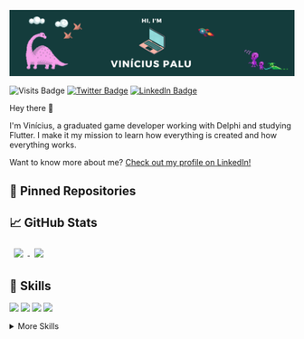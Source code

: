 ![Palups' GitHub Banner](./assets/banner.png)

![Visits Badge](https://badges.pufler.dev/visits/palups/palups)
[![Twitter Badge](https://img.shields.io/badge/Twitter-Profile-informational?style=flat&logo=twitter&logoColor=white&color=1CA2F1)](https://twitter.com/lilpalups)
[![LinkedIn Badge](https://img.shields.io/badge/LinkedIn-Profile-informational?style=flat&logo=linkedin&logoColor=white&color=0D76A8)](https://www.linkedin.com/in/viniciusgpalu/)

Hey there 👋

I'm Vinícius, a graduated game developer working with Delphi and studying Flutter. I make it my mission to learn how everything is created and how everything works.

Want to know more about me? [Check out my profile on LinkedIn!](https://www.linkedin.com/in/viniciusgpalu)

## 📌 Pinned Repositories

## &#x1f4c8; GitHub Stats
<a href="https://github.com/Palups">
  <img align="center" style="margin:0.5rem" src="https://github-readme-stats.vercel.app/api/top-langs/?username=Palups&bg_color=30,0ff1ce,904e95&title_color=fff&text_color=fff)" />
</a>

<a href="https://github.com/Palups">
  <img align="center" style="margin:0.5rem" src="https://github-readme-stats.vercel.app/api?username=Palups&bg_color=30,0ff1ce,904e95&title_color=fff&text_color=fff)" />
</a>

## 💼 Skills
![](https://img.shields.io/badge/Code-Delphi-informational?style=flat&logo=delphi&logoColor=white&color=4AB197)
![](https://img.shields.io/badge/Code-Flutter-informational?style=flat&logo=flutter&logoColor=white&color=4AB197)
![](https://img.shields.io/badge/Code-MySQL-informational?style=flat&logo=MySQL&logoColor=white&color=4AB197)
![](https://img.shields.io/badge/Tools-Unity-informational?style=flat&logo=Unity&logoColor=white&color=4AB197)

<details>
  <summary>More Skills</summary>
  <br>
  
  ![](https://img.shields.io/badge/Code-C-informational?style=flat&logo=c&logoColor=white&color=4AB197)
  ![](https://img.shields.io/badge/Code-C++-informational?style=flat&logo=cplusplus&logoColor=white&color=4AB197)
  ![](https://img.shields.io/badge/Code-C%23-informational?style=flat&logo=csharp&logoColor=white&color=4AB197)
  
  <br>
  
  ![](https://img.shields.io/badge/Tools-GitHub-informational?style=flat&logo=GitHub&logoColor=white&color=4AB197)
  ![](https://img.shields.io/badge/Tools-Bitbucket-informational?style=flat&logo=Bitbucket&logoColor=white&color=4AB197)
  ![](https://img.shields.io/badge/Tools-Trello-informational?style=flat&logo=Trello&logoColor=white&color=4AB197)
  ![](https://img.shields.io/badge/Tools-Photoshop-informational?style=flat&logo=Adobe-Photoshop&logoColor=white&color=4AB197)
</details>


